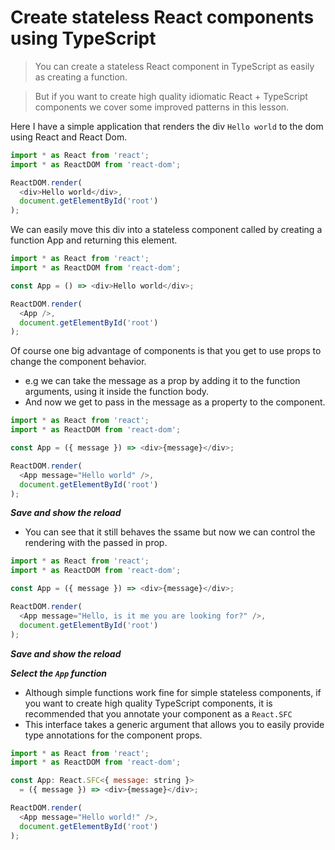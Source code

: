 # Create stateless React components using TypeScript

> You can create a stateless React component in TypeScript as easily as creating a function. 

> But if you want to create high quality idiomatic React + TypeScript components we cover some improved patterns in this lesson.

Here I have a simple application that renders the div `Hello world` to the dom using React and React Dom.
```js
import * as React from 'react';
import * as ReactDOM from 'react-dom';

ReactDOM.render(
  <div>Hello world</div>,
  document.getElementById('root')
);
```

We can easily move this div into a stateless component called <App/> by creating a function App and returning this element.

```js
import * as React from 'react';
import * as ReactDOM from 'react-dom';

const App = () => <div>Hello world</div>;

ReactDOM.render(
  <App />,
  document.getElementById('root')
);
```

Of course one big advantage of components is that you get to use props to change the component behavior.

* e.g we can take the message as a prop by adding it to the function arguments, using it inside the function body.
* And now we get to pass in the message as a property to the component.

```js
import * as React from 'react';
import * as ReactDOM from 'react-dom';

const App = ({ message }) => <div>{message}</div>;

ReactDOM.render(
  <App message="Hello world" />,
  document.getElementById('root')
);
```
***Save and show the reload***
* You can see that it still behaves the ssame but now we can control the rendering with the passed in prop.

```js
import * as React from 'react';
import * as ReactDOM from 'react-dom';

const App = ({ message }) => <div>{message}</div>;

ReactDOM.render(
  <App message="Hello, is it me you are looking for?" />,
  document.getElementById('root')
);
```
***Save and show the reload***

***Select the `App` function***
* Although simple functions work fine for simple stateless components, if you want to create high quality TypeScript components, it is recommended that you annotate your component as a `React.SFC` 
* This interface takes a generic argument that allows you to easily provide type annotations for the component props.

```js
import * as React from 'react';
import * as ReactDOM from 'react-dom';

const App: React.SFC<{ message: string }>
  = ({ message }) => <div>{message}</div>;

ReactDOM.render(
  <App message="Hello world!" />,
  document.getElementById('root')
);
```
